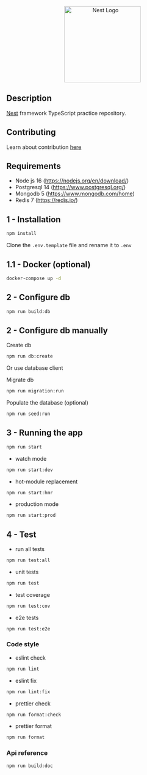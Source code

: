 <p align="center">
  <a href="http://nestjs.com/" target="blank"><img src="https://nestjs.com/img/logo-small.svg" width="200" alt="Nest Logo" /></a>
</p>

## Description

[Nest](https://github.com/nestjs/nest) framework TypeScript practice repository.

## Contributing

Learn about contribution [here](https://github.com/magocod/nest_base/blob/main/CONTRIBUTING.md)

## Requirements

- Node js 16 (https://nodejs.org/en/download/)
- Postgresql 14 (https://www.postgresql.org/)
- Mongodb 5 (https://www.mongodb.com/home)
- Redis 7 (https://redis.io/)

## 1 - Installation

```bash
npm install
```

Clone the ```.env.template``` file and rename it to ```.env```

## 1.1 - Docker (optional)

```bash
docker-compose up -d
```

## 2 - Configure db

```bash
npm run build:db
```

## 2 - Configure db manually

Create db

```bash
npm run db:create
```
Or use database client

Migrate db 

```bash
npm run migration:run
```

Populate the database (optional)

```bash
npm run seed:run
```

## 3 - Running the app

```bash
npm run start
```

- watch mode

```bash
npm run start:dev
```

- hot-module replacement
```bash
npm run start:hmr
```

- production mode

```bash
npm run start:prod
```

## 4 - Test

- run all tests

```bash
npm run test:all
```

- unit tests

```bash
npm run test
```

- test coverage

```bash
npm run test:cov
```

- e2e tests

```bash
npm run test:e2e
```

### Code style

- eslint check
```bash
npm run lint
```

- eslint fix
```bash
npm run lint:fix
```

- prettier check
```bash
npm run format:check
```

- prettier format
```bash
npm run format
```

### Api reference
```bash
npm run build:doc
```
